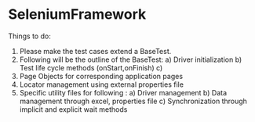 SeleniumFramework
=================

Things to do:

1. Please make the test cases extend a BaseTest. 
2. Following will be the outline of the BaseTest:
a) Driver initialization
b) Test life cycle methods (onStart,onFinish)
c) 
3. Page Objects for corresponding application pages
4. Locator management using external properties file
5. Specific utility files for following :
a) Driver management
b) Data management through excel, properties file
c) Synchronization through implicit and explicit wait methods

